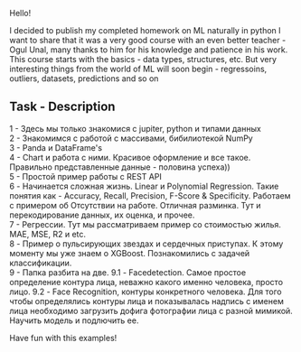 Hello!

I decided to publish my completed homework on ML naturally in python
I want to share that it was a very good course with an even better teacher - Ogul Unal, many thanks to him for his knowledge and patience in his work.
This course starts with the basics - data types, structures, etc. But very interesting things from the world of ML will soon begin - regressoins, outliers, datasets, predictions and so on

Task - Description
-----------------------------
1 - Здесь мы только знакомися с jupiter, python и типами данных<br>
2 - Знакомимся с работой с массивами, бибилиотекой NumPy<br>
3 - Panda и DataFrame's<br>
4 - Chart и работа с ними. Красивое оформление и все такое. Правильно представленные данные - половина успеха))<br>
5 - Простой пример работы с REST API<br>
6 - Начинается сложная жизнь. Linear и Polynomial Regression. Такие понятия как - Accuracy, Recall, Precision, F-Score & Specificity. Работаем с примером об Отсутствии на работе. Отличная разминка. Тут и перекодирование данных, их оценка, и прочее.<br>
7 - Регрессии. Тут мы рассматриваем пример со стоимостью жилья. MAE, MSE, R2 и etc.<br>
8 - Пример о пульсирующих звездах и сердечных приступах. К этому моменту мы уже знаем о XGBoost. Познакомились с задачей классификации.<br>
9 - Папка разбита на две. 
    9.1 - Facedetection. Самое простое определение контура лица, неважно какого именно человека, просто лицо.
    9.2 - Face Recognition, контуры конкретного человека. Для того чтобы определялись контуры лица и показывалась надпись с именем лица необходимо загрузить дофига фотографии лица с разной мимикой. Научить модель и подлючить ее.<br>
    

Have fun with this examples!

